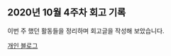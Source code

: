 ## 2020년 10월 4주차 회고 기록

이번 주 했던 활동들을 정리하며 회고글을 작성해 보았습니다.


[개인 블로그](https://soobakba.tistory.com/43)
